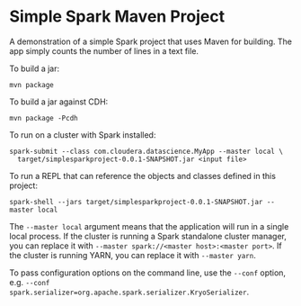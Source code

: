 Simple Spark Maven Project
==============

A demonstration of a simple Spark project that uses Maven for building.  The app simply counts the
number of lines in a text file.

To build a jar:

    mvn package
    
To build a jar against CDH:

    mvn package -Pcdh

To run on a cluster with Spark installed:

    spark-submit --class com.cloudera.datascience.MyApp --master local \
      target/simplesparkproject-0.0.1-SNAPSHOT.jar <input file>

To run a REPL that can reference the objects and classes defined in this project:

    spark-shell --jars target/simplesparkproject-0.0.1-SNAPSHOT.jar --master local

The `--master local` argument means that the application will run in a single local process.  If
the cluster is running a Spark standalone cluster manager, you can replace it with
`--master spark://<master host>:<master port>`. If the cluster is running YARN, you can replace it
with `--master yarn`.

To pass configuration options on the command line, use the `--conf` option, e.g.
`--conf spark.serializer=org.apache.spark.serializer.KryoSerializer`.
